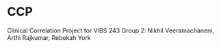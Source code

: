 # CCP
Clinical Correlation Project for VIBS 243
Group 2: Nikhil Veeramachaneni, Arthi Rajkumar, Rebekah York

